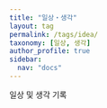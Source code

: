 ```yaml
---
title: "일상・생각"
layout: tag
permalink: /tags/idea/
taxonomy: [일상, 생각]
author_profile: true
sidebar:
  nav: "docs"
---
```


일상 및 생각 기록
